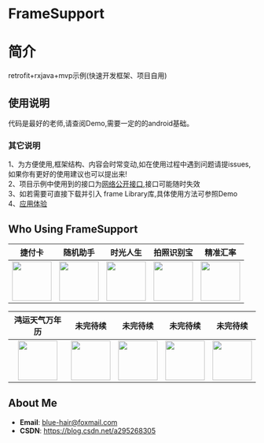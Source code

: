 # FrameSupport  
# 简介  
retrofit+rxjava+mvp示例(快速开发框架、项目自用)  
## 使用说明  
代码是最好的老师,请查阅Demo,需要一定的的android基础。
### 其它说明  
1、为方便使用,框架结构、内容会时常变动,如在使用过程中遇到问题请提issues,如果你有更好的使用建议也可以提出来!  
2、项目示例中使用到的接口为[网络公开接口](https://www.apiopen.top/api.html),接口可能随时失效  
3、如若需要可直接下载并引入 frame Library库,具体使用方法可参照Demo  
4、[应用体验](https://github.com/OneGreenHand/FrameSupport/tree/master/apk/app-release.apk)  

## Who Using FrameSupport

**捷付卡** | **随机助手** | **时光人生** | **拍照识别宝** | **精准汇率** |
:-------------------------------------------------------------------:|:----------:|:---------------:|:--------:|:--------------:|
[<img src="https://images.liqucn.com/mini/120x120/img/h00/h61/img_localize_80ca1adb45ec6d790277b0b14a88b086_512x512_120x120.png" width="80" height="80">](https://www.liqucn.com/rj/30104.shtml) | [<img src="https://images.liqucn.com/mini/120x120/img/h00/h70/img_localize_bf2ea02545c1e8542970ddb80bc6d9e6_512x512_120x120.png" width="80" height="80">](https://www.liqucn.com/rj/34624.shtml) | [<img src="https://images.liqucn.com/mini/120x120/img/h00/h96/img_localize_26d8a5e07944966a74153b7bb489d78a_512x512_120x120.png" width="80" height="80">](https://www.liqucn.com/rj/47973.shtml) | [<img src="https://images.liqucn.com/mini/120x120/img/h02/h10/img_localize_62b4f2ec6dd1e156c59032d98c998a33_512x512_120x120.png" width="80" height="80">](https://www.liqucn.com/rj/104618.shtml) | [<img src="https://images.liqucn.com/mini/120x120/img/h00/h83/img_localize_683fdc2c4c3ab245cdbd1a44718d69b4_512x512_120x120.png" width="80" height="80">](https://www.liqucn.com/rj/41036.shtml)

**鸿运天气万年历** | **未完待续** | **未完待续** | **未完待续** | **未完待续** |
:-------------------------------------------------------------------:|:----------:|:---------------:|:--------:|:--------------:|
[<img src="https://images.liqucn.com/mini/120x120/img/h02/h07/img_localize_ed266365ec83d65cc18f84a9332e5aed_512x512_120x120.png" width="80" height="80">](https://www.liqucn.com/rj/103382.shtml) | [<img src="https://images.liqucn.com/mini/120x120/img/h02/h07/img_localize_ed266365ec83d65cc18f84a9332e5aed_512x512_120x120.png" width="80" height="80">](https://blog.csdn.net/a295268305) | [<img src="https://images.liqucn.com/mini/120x120/img/h02/h07/img_localize_ed266365ec83d65cc18f84a9332e5aed_512x512_120x120.png" width="80" height="80">](https://blog.csdn.net/a295268305) | [<img src="https://images.liqucn.com/mini/120x120/img/h02/h07/img_localize_ed266365ec83d65cc18f84a9332e5aed_512x512_120x120.png" width="80" height="80">](https://blog.csdn.net/a295268305) | [<img src="https://images.liqucn.com/mini/120x120/img/h02/h07/img_localize_ed266365ec83d65cc18f84a9332e5aed_512x512_120x120.png" width="80" height="80">](https://blog.csdn.net/a295268305)

## About Me  
* **Email**: <blue-hair@foxmail.com>
* **CSDN**: <https://blog.csdn.net/a295268305>